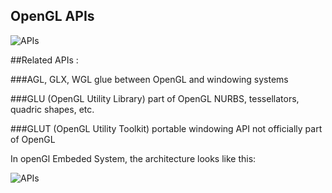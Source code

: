 
## OpenGL APIs

![APIs](https://cloud.githubusercontent.com/assets/14142983/10707733/ef349f54-79b4-11e5-9fb5-8353b0813c4d.jpg
 "FROM: https://developer.apple.com/library/mac/documentation/GraphicsImaging/Conceptual/OpenGL-MacProgGuide/opengl_pg_concepts/opengl_pg_concepts.html")
 
##Related APIs :

###AGL, GLX, WGL
glue between OpenGL and windowing systems
 
###GLU (OpenGL Utility Library)
part of OpenGL
NURBS, tessellators, quadric shapes, etc.
 
###GLUT (OpenGL Utility Toolkit)
portable windowing API
not officially part of OpenGL

In openGl Embeded System, the architecture looks like this:

![APIs](https://cloud.githubusercontent.com/assets/14142983/10707451/dc7dd646-79af-11e5-95c9-574ea0379db6.jpg "FROM : http://blog.db-in.com/")




